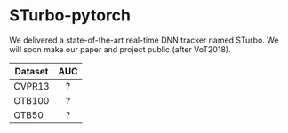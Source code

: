 # STurbo-pytorch

We delivered a state-of-the-art real-time DNN tracker named STurbo. We will soon make our paper and project public (after VoT2018).

| Dataset       | AUC           | 
| ------------- |:-------------:| 
| CVPR13        | ?             |
| OTB100        | ?             |  
| OTB50         | ?             |  
